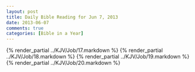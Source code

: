 ```yaml
---
layout: post
title: Daily Bible Reading for Jun 7, 2013
date: 2013-06-07
comments: true
categories: [Bible in a Year]
---
```

{% render_partial ../KJV/Job/17.markdown %}
{% render_partial ../KJV/Job/18.markdown %}
{% render_partial ../KJV/Job/19.markdown %}
{% render_partial ../KJV/Job/20.markdown %}
